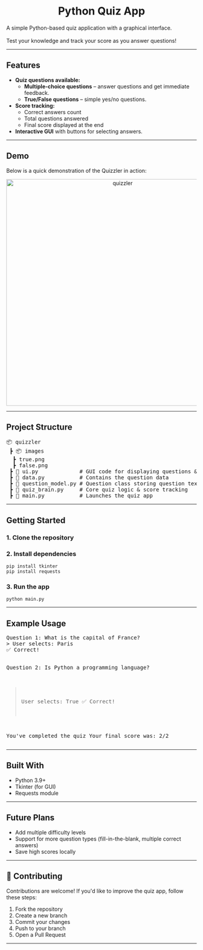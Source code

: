 <h1 align="center">Python Quiz App</h1>

<p>
  A simple Python-based quiz application with a graphical interface.<br>
  <br>
  Test your knowledge and track your score as you answer questions!
</p>

<hr>

<h2> Features</h2>
<ul>
  <li><b>Quiz questions available:</b>
    <ul>
      <li><b>Multiple-choice questions</b> – answer questions and get immediate feedback.</li>
      <li><b>True/False questions</b> – simple yes/no questions.</li>
    </ul>
  </li>
  <li><b>Score tracking:</b>
    <ul>
      <li>Correct answers count</li>
      <li>Total questions answered</li>
      <li>Final score displayed at the end</li>
    </ul>
  </li>
  <li><b>Interactive GUI</b> with buttons for selecting answers.</li>
</ul>

<hr>

<h2> Demo</h2>

<p>
  Below is a quick demonstration of the Quizzler in action:
</p>

<p align="center">
  <img src="https://media.giphy.com/media/JzM9xCD3xqk70bPlyq/giphy.gif" 
       alt="quizzler" 
       width="600">
</p>

<hr>

<h2>Project Structure</h2>

<pre>
📦 quizzler
 ┣ 📦 images
  ┣ true.png
  ┣ false.png
 ┣ 📂 ui.py             # GUI code for displaying questions & handling user input
 ┣ 📜 data.py           # Contains the question data
 ┣ 📜 question_model.py # Question class storing question text & answer
 ┣ 📜 quiz_brain.py     # Core quiz logic & score tracking
 ┣ 📜 main.py           # Launches the quiz app
</pre>

<hr>

<h2> Getting Started</h2>

<h3>1. Clone the repository</h3>

<h3>2. Install dependencies</h3>
<pre><code>pip install tkinter
pip install requests
</code></pre>

<h3>3. Run the app</h3>
<pre><code>python main.py
</code></pre>

<hr>

<h2> Example Usage</h2>
<pre>
Question 1: What is the capital of France?
> User selects: Paris
✅ Correct!

Question 2: Is Python a programming language?
> User selects: True
✅ Correct!

You've completed the quiz
Your final score was: 2/2
</pre>

<hr>

<h2> Built With</h2>

<ul>
  <li>Python 3.9+</li>
  <li>Tkinter (for GUI)</li>
  <li>Requests module</li></li>
</ul>

<hr>

<h2> Future Plans</h2>
<ul>
  <li>Add multiple difficulty levels</li>
  <li>Support for more question types (fill-in-the-blank, multiple correct answers)</li>
  <li>Save high scores locally</li>
</ul>

<hr>

<h2>🤝 Contributing</h2>
<p>Contributions are welcome! If you'd like to improve the quiz app, follow these steps:</p>
<ol>
  <li>Fork the repository</li>
  <li>Create a new branch</li>
  <li>Commit your changes</li>
  <li>Push to your branch</li>
  <li>Open a Pull Request</li>
</ol>
<hr>

